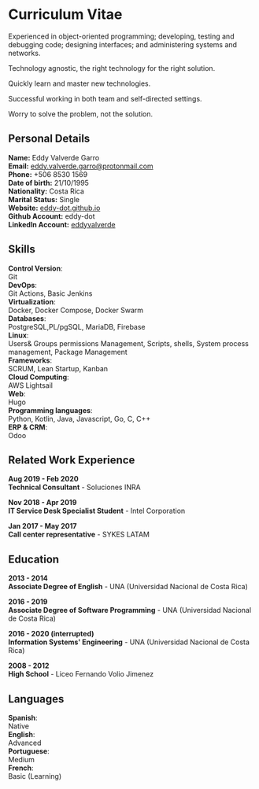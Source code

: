 # Curriculum Vitae


Experienced in object-oriented programming; developing, testing and debugging code; designing interfaces; and administering systems and networks. <br />

Technology agnostic, the right technology for the right solution.<br />

Quickly learn and master new technologies.<br />

Successful working in both team and self-directed settings.<br />

Worry to solve the problem, not the solution.<br />


## Personal Details

**Name:** Eddy Valverde Garro <br />
**Email:** eddy.valverde.garro@protonmail.com  <br />
**Phone:** +506 8530 1569  <br />
**Date of birth:** 21/10/1995 <br />
**Nationality:** Costa Rica  <br />
**Marital Status:** Single  <br />
**Website:** [eddy-dot.github.io](https://eddy-dot.github.io)  <br />
**Github Account:** eddy-dot  <br />
**LinkedIn Account:** [eddyvalverde](https://www.linkedin.com/in/eddyvalverde/)  <br />

## Skills

**Control Version**: <br /> Git<br />
**DevOps**: <br /> Git Actions, Basic Jenkins<br />
**Virtualization**:<br /> Docker, Docker Compose, Docker Swarm<br />
**Databases**: <br />PostgreSQL,PL/pgSQL, MariaDB, Firebase<br />
**Linux**: <br /> Users& Groups permissions Management, Scripts, shells, System process management, Package Management<br />
**Frameworks**: <br /> SCRUM, Lean Startup, Kanban<br />
**Cloud Computing**: <br /> AWS Lightsail<br />
**Web**: <br /> Hugo<br />
**Programming languages**: <br /> Python, Kotlin, Java, Javascript, Go, C, C++<br />
**ERP & CRM**: <br /> Odoo<br />

## Related Work Experience

**Aug 2019 - Feb 2020** <br>
**Technical Consultant** - Soluciones INRA

**Nov 2018 - Apr 2019** <br>
**IT Service Desk Specialist Student** - Intel Corporation

**Jan 2017 - May 2017** <br>
**Call center representative** - SYKES LATAM


## Education

**2013 - 2014** <br>
**Associate Degree of English** - UNA (Universidad Nacional de Costa Rica)  

**2016 - 2019** <br>
**Associate Degree of Software Programming** - UNA (Universidad Nacional de Costa Rica)

**2016 - 2020 (interrupted)** <br>
**Information Systems' Engineering** - UNA (Universidad Nacional de Costa Rica)  

**2008 - 2012** <br>
**High School** - Liceo Fernando Volio Jimenez

## Languages

**Spanish**: <br /> Native<br />
**English**: <br />Advanced<br />
**Portuguese**:<br /> Medium<br />
**French**:<br /> Basic (Learning)<br />
